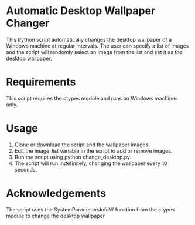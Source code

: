 # Automatic Desktop Wallpaper Changer
This Python script automatically changes the desktop wallpaper of a Windows machine at regular intervals. The user can specify a list of images and the script will randomly select an image from the list and set it as the desktop wallpaper.

# Requirements
This script requires the ctypes module and runs on Windows machines only.

# Usage
1. Clone or download the script and the wallpaper images.
2. Edit the image_list variable in the script to add or remove images.
3. Run the script using python change_desktop.py.
4. The script will run indefinitely, changing the wallpaper every 10 seconds.
# Acknowledgements
The script uses the SystemParametersInfoW function from the ctypes module to change the desktop wallpaper
